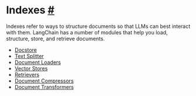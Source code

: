 


 Indexes
 [#](#indexes "Permalink to this headline")
=====================================================



 Indexes refer to ways to structure documents so that LLMs can best interact with them.
LangChain has a number of modules that help you load, structure, store, and retrieve documents.
 



* [Docstore](modules/docstore)
* [Text Splitter](modules/text_splitter)
* [Document Loaders](modules/document_loaders)
* [Vector Stores](modules/vectorstores)
* [Retrievers](modules/retrievers)
* [Document Compressors](modules/document_compressors)
* [Document Transformers](modules/document_transformers)





